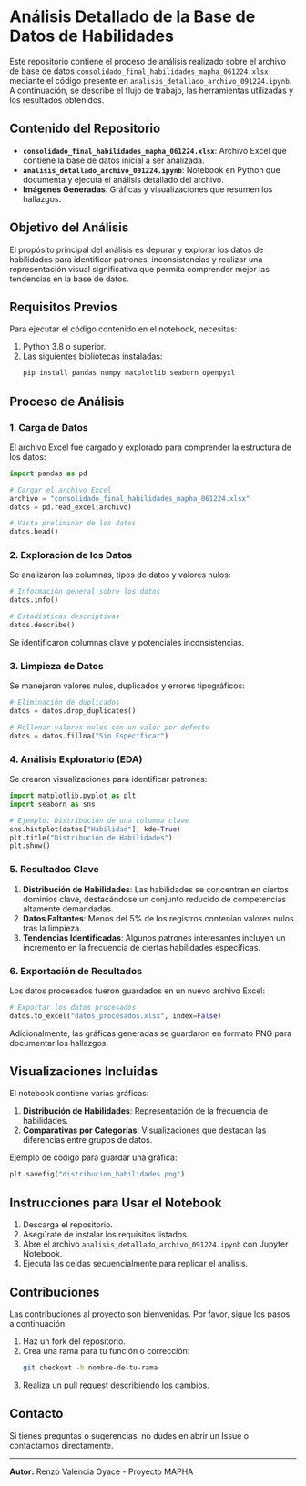 # Análisis Detallado de la Base de Datos de Habilidades

Este repositorio contiene el proceso de análisis realizado sobre el archivo de base de datos `consolidado_final_habilidades_mapha_061224.xlsx` mediante el código presente en `analisis_detallado_archivo_091224.ipynb`. A continuación, se describe el flujo de trabajo, las herramientas utilizadas y los resultados obtenidos.

## Contenido del Repositorio

- **`consolidado_final_habilidades_mapha_061224.xlsx`**: Archivo Excel que contiene la base de datos inicial a ser analizada.
- **`analisis_detallado_archivo_091224.ipynb`**: Notebook en Python que documenta y ejecuta el análisis detallado del archivo.
- **Imágenes Generadas**: Gráficas y visualizaciones que resumen los hallazgos.

## Objetivo del Análisis

El propósito principal del análisis es depurar y explorar los datos de habilidades para identificar patrones, inconsistencias y realizar una representación visual significativa que permita comprender mejor las tendencias en la base de datos.

## Requisitos Previos

Para ejecutar el código contenido en el notebook, necesitas:

1. Python 3.8 o superior.
2. Las siguientes bibliotecas instaladas:
   ```bash
   pip install pandas numpy matplotlib seaborn openpyxl
   ```

## Proceso de Análisis

### 1. **Carga de Datos**

El archivo Excel fue cargado y explorado para comprender la estructura de los datos:
```python
import pandas as pd

# Cargar el archivo Excel
archivo = "consolidado_final_habilidades_mapha_061224.xlsx"
datos = pd.read_excel(archivo)

# Vista preliminar de los datos
datos.head()
```

### 2. **Exploración de los Datos**

Se analizaron las columnas, tipos de datos y valores nulos:
```python
# Información general sobre los datos
datos.info()

# Estadísticas descriptivas
datos.describe()
```
Se identificaron columnas clave y potenciales inconsistencias.

### 3. **Limpieza de Datos**

Se manejaron valores nulos, duplicados y errores tipográficos:
```python
# Eliminación de duplicados
datos = datos.drop_duplicates()

# Rellenar valores nulos con un valor por defecto
datos = datos.fillna("Sin Especificar")
```

### 4. **Análisis Exploratorio (EDA)**

Se crearon visualizaciones para identificar patrones:
```python
import matplotlib.pyplot as plt
import seaborn as sns

# Ejemplo: Distribución de una columna clave
sns.histplot(datos["Habilidad"], kde=True)
plt.title("Distribución de Habilidades")
plt.show()
```

### 5. **Resultados Clave**

1. **Distribución de Habilidades**: Las habilidades se concentran en ciertos dominios clave, destacándose un conjunto reducido de competencias altamente demandadas.
2. **Datos Faltantes**: Menos del 5% de los registros contenían valores nulos tras la limpieza.
3. **Tendencias Identificadas**: Algunos patrones interesantes incluyen un incremento en la frecuencia de ciertas habilidades específicas.

### 6. **Exportación de Resultados**

Los datos procesados fueron guardados en un nuevo archivo Excel:
```python
# Exportar los datos procesados
datos.to_excel("datos_procesados.xlsx", index=False)
```

Adicionalmente, las gráficas generadas se guardaron en formato PNG para documentar los hallazgos.

## Visualizaciones Incluidas

El notebook contiene varias gráficas:

1. **Distribución de Habilidades**: Representación de la frecuencia de habilidades.
2. **Comparativas por Categorías**: Visualizaciones que destacan las diferencias entre grupos de datos.

Ejemplo de código para guardar una gráfica:
```python
plt.savefig("distribucion_habilidades.png")
```

## Instrucciones para Usar el Notebook

1. Descarga el repositorio.
2. Asegúrate de instalar los requisitos listados.
3. Abre el archivo `analisis_detallado_archivo_091224.ipynb` con Jupyter Notebook.
4. Ejecuta las celdas secuencialmente para replicar el análisis.

## Contribuciones

Las contribuciones al proyecto son bienvenidas. Por favor, sigue los pasos a continuación:

1. Haz un fork del repositorio.
2. Crea una rama para tu función o corrección:
   ```bash
   git checkout -b nombre-de-tu-rama
   ```
3. Realiza un pull request describiendo los cambios.

## Contacto

Si tienes preguntas o sugerencias, no dudes en abrir un Issue o contactarnos directamente.

---

**Autor:** Renzo Valencia Oyace - Proyecto MAPHA


